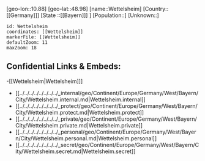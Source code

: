﻿---
location: [48.98,10.88]
mapzoom: [7,12] 
mapmarker: city 
type: City
tags:
- geo/City


SpocWebEntityId: 35579
isDeleted: false
confidential: public

---
[geo-lon::10.88]
[geo-lat::48.98]
[name::Wettelsheim]
[Country::[[Germany]]]
[State ::[[Bayern]]] ]
[Population::]
[Unknown::]


```leaflet
id: Wettelsheim
coordinates: [[Wettelsheim]]
markerFile: [[Wettelsheim]]
defaultZoom: 11 
maxZoom: 18
```


## Confidential Links & Embeds: 
-[[Wettelsheim|Wettelsheim]]] 
- [[../../../../../../../../_internal/geo/Continent/Europe/Germany/West/Bayern/City/Wettelsheim.internal.md|Wettelsheim.internal]] 
- [[../../../../../../../../_protect/geo/Continent/Europe/Germany/West/Bayern/City/Wettelsheim.protect.md|Wettelsheim.protect]] 
- [[../../../../../../../../_private/geo/Continent/Europe/Germany/West/Bayern/City/Wettelsheim.private.md|Wettelsheim.private]] 
- [[../../../../../../../../_personal/geo/Continent/Europe/Germany/West/Bayern/City/Wettelsheim.personal.md|Wettelsheim.personal]] 
- [[../../../../../../../../_secret/geo/Continent/Europe/Germany/West/Bayern/City/Wettelsheim.secret.md|Wettelsheim.secret]] 
